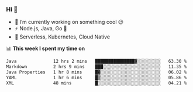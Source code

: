 ### Hi 👋

<!--
**nodejh/nodejh** is a ✨ _special_ ✨ repository because its `README.md` (this file) appears on your GitHub profile.

Here are some ideas to get you started:

- 🔭 I’m currently working on ...
- 🌱 I’m currently learning ...
- 👯 I’m looking to collaborate on ...
- 🤔 I’m looking for help with ...
- 💬 Ask me about ...
- 📫 How to reach me: ...
- 😄 Pronouns: ...
- ⚡ Fun fact: ...
-->

- 🔭 I’m currently working on something cool :wink:
- ⚡ Node.js, Java, Go :thought_balloon:
- 🤖 Serverless, Kubernetes, Cloud Native

📊 **This week I spent my time on**

<!--START_SECTION:waka-->

```txt
Java              12 hrs 2 mins   ███████████████▓░░░░░░░░░   63.30 %
Markdown          2 hrs 9 mins    ███░░░░░░░░░░░░░░░░░░░░░░   11.35 %
Java Properties   1 hr 8 mins     █▓░░░░░░░░░░░░░░░░░░░░░░░   06.02 %
YAML              1 hr 6 mins     █▒░░░░░░░░░░░░░░░░░░░░░░░   05.86 %
XML               48 mins         █░░░░░░░░░░░░░░░░░░░░░░░░   04.21 %
```

<!--END_SECTION:waka-->


<!--
:traffic_light: **Visitors**

![visitors](https://visitor-badge.glitch.me/badge?page_id=nodejh.nodejh)
-->
